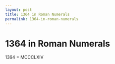 ```yaml
---
layout: post
title: 1364 in Roman Numerals
permalink: 1364-in-roman-numerals
---
```


# 1364 in Roman Numerals

1364 = MCCCLXIV
